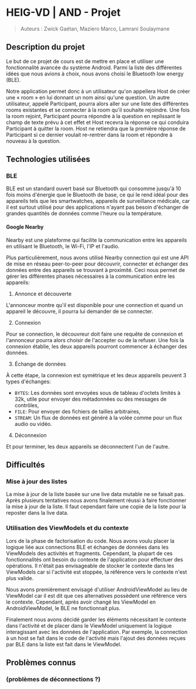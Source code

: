 # HEIG-VD | AND - Projet

> Auteurs : Zwick Gaétan, Maziero Marco, Lamrani Soulaymane

## Description du projet

Le but de ce projet de cours est de mettre en place et utiliser une
fonctionnalité avancée du système Android. Parmi la liste des différentes idées
que nous avions à choix, nous avons choisi le Bluetooth low energy (BLE).

Notre application permet donc à un utilisateur qu'on appellera Host de créer une
« room » en lui donnant un nom ainsi qu'une question. Un autre utilisateur,
appelé Participant, pourra alors aller sur une liste des différentes rooms
existantes et se connecter à la room qu'il souhaite rejoindre. Une fois la room
rejoint, Participant pourra répondre à la question en replissant le champ de
texte prévu à cet effet et Host recevra la réponse ce qui conduira Participant à
quitter la room. Host ne retiendra que la première réponse de Participant si ce
dernier voulait re-rentrer dans la room et répondre à nouveau à la question.

## Technologies utilisées

### BLE

BLE est un standard ouvert basé sur Bluetooth qui consomme jusqu'à 10 fois moins
d'énergie que le Bluetooth de base, ce qui le rend idéal pour des appareils tels
que les smartwatches, appareils de surveillance médicale, car il est surtout
utilisé pour des applications n'ayant pas besoin d'échanger de grandes quantités
de données comme l'heure ou la température.

#### Google Nearby

Nearby est une plateforme qui facilite la communication entre les appareils en
utilisant le Bluetooth, le Wi-Fi, l'IP et l'audio.

Plus particulièrement, nous avons utilisé Nearby connection qui est une API de
mise en réseau peer-to-peer pour découvrir, connecter et échanger des données
entre des appareils se trouvant à proximité. Ceci nous permet de gérer les
différentes phases nécessaires à la communication entre les appareils:

1. Annonce et découverte

L'annonceur montre qu'il est disponible pour une connection et quand un appareil
le découvre, il pourra lui demander de se connecter.

2. Connexion

Pour se connection, le découvreur doit faire une requête de connexion et
l'annonceur pourra alors choisir de l'accepter ou de la refuser. Une fois la
connexion établie, les deux appareils pourront commencer à échanger des données.

3. Échange de données

À cette étape, la connexion est symétrique et les deux appareils peuvent 3 types
d'échanges:

- `BYTES`: Les données sont envoyées sous de tableau d'octets limités à 32k,
  utile pour envoyer des métadonnées ou des messages de contrôles,
- `FILE`: Pour envoyer des fichiers de tailles arbitraires,
- `STREAM`: Un flux de données est généré à la volée comme pour un flux audio ou
  vidéo.

4. Déconnexion

Et pour terminer, les deux appareils se déconnectent l'un de l'autre.

## Difficultés

### Mise à jour des listes

La mise à jour de la liste basée sur une live data mutable ne se faisait pas.
Après plusieurs tentatives nous avons finalement réussi à faire fonctionner la
mise à jour de la liste. Il faut cependant faire une copie de la liste pour la
reposter dans la live data.

### Utilisation des ViewModels et du contexte

Lors de la phase de factorisation du code. Nous avons voulu placer la logique
liée aux connections BLE et échanges de données dans les ViewModels des
activités et fragments. Cependant, la plupart de ces fonctionnalités ont besoin
du contexte de l'application pour effectuer des opérations. Il n'était pas
envisageable de stocker le contexte dans les ViewModels car si l'activité est
stoppée, la référence vers le contexte n'est plus valide.

Nous avons premièrement envisagé d'utiliser AndroidViewModel au lieu de
ViewModel car il est dit que ces alternatives possèdent une référence vers le
contexte. Cependant, après avoir changé les ViewModel en AndroidViewModel, le
BLE ne fonctionnait plus.

Finalement nous avons décidé garder les éléments nécessitant le contexte dans
l'activité et de placer dans le ViewModel uniquement la logique interagissant
avec les données de l'application. Par exemple, la connection à un host se fait
dans le code de l'activité mais l'ajout des données reçues par BLE dans la liste
est fait dans le ViewModel.

## Problèmes connus

### (problèmes de déconnections ?)
